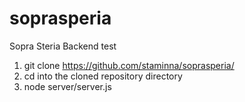 # soprasperia
Sopra Steria Backend test

1. git clone https://github.com/staminna/soprasperia/
2. cd into the cloned repository directory
3. node server/server.js

